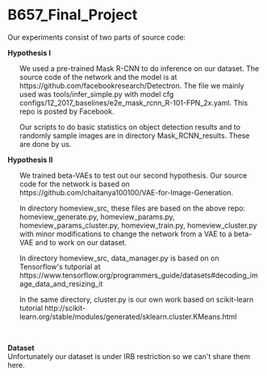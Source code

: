 # B657_Final_Project
Our experiments consist of two parts of source code:

<b> Hypothesis I </b> 
<br />
<ol> We used a pre-trained Mask R-CNN to do inference on our dataset. The source code of the network and the model is at https://github.com/facebookresearch/Detectron. The file we mainly used was tools/infer_simple.py with model cfg configs/12_2017_baselines/e2e_mask_rcnn_R-101-FPN_2x.yaml. This repo is posted by Facebook. </ol>
<ol> Our scripts to do basic statistics on object detection results and to randomly sample images are in directory Mask_RCNN_results. These are done by us. </ol>

<b> Hypothesis II </b>
<ol> We trained beta-VAEs to test out our second hypothesis. Our source code for the network is based on https://github.com/chaitanya100100/VAE-for-Image-Generation.</ol>
<ol> In directory homeview_src, these files are based on the above repo: homeview_generate.py, homeview_params.py, homeview_params_cluster.py, homeview_train.py, homeview_cluster.py with minor modifications to change the network from a VAE to a beta-VAE and to work on our dataset. </ol>
<ol> In directory homeview_src, data_manager.py is based on on Tensorflow's tutporial at https://www.tensorflow.org/programmers_guide/datasets#decoding_image_data_and_resizing_it </ol>
<ol> In the same directory, cluster.py is our own work based on scikit-learn tutorial http://scikit-learn.org/stable/modules/generated/sklearn.cluster.KMeans.html </ol>
  
<br />

<b> Dataset </b>
<br />
Unfortunately our dataset is under IRB restriction so we can't share them here.
